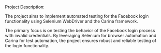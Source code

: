 Project Description:

The project aims to implement automated testing for the Facebook login functionality using Selenium WebDriver and the Carina framework. 

The primary focus is on testing the behavior of the Facebook login process with invalid credentials. By leveraging Selenium for browser automation and Carina for test automation, the project ensures robust and reliable testing of the login functionality.
